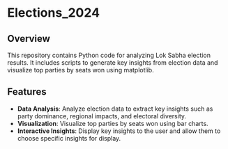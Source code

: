 # Elections_2024


## Overview
This repository contains Python code for analyzing Lok Sabha election results. It includes scripts to generate key insights from election data and visualize top parties by seats won using matplotlib.

## Features
- **Data Analysis**: Analyze election data to extract key insights such as party dominance, regional impacts, and electoral diversity.
- **Visualization**: Visualize top parties by seats won using bar charts.
- **Interactive Insights**: Display key insights to the user and allow them to choose specific insights for display.
